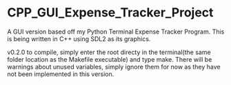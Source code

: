 # CPP_GUI_Expense_Tracker_Project
A GUI version based off my Python Terminal Expense Tracker Program. This is being written in C++ using SDL2 as its graphics.

v0.2.0
to compile, simply enter the root directy in the terminal(the same folder location as the Makefile executable) and type make.
There will be warnings about unused variables, simply ignore them for now as they have not been implemented in this version.
